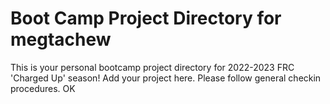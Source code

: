 # Boot Camp Project Directory for megtachew
This is your personal bootcamp project directory for 2022-2023 FRC 'Charged Up' season!  Add your project here.  Please follow general checkin procedures.
OK